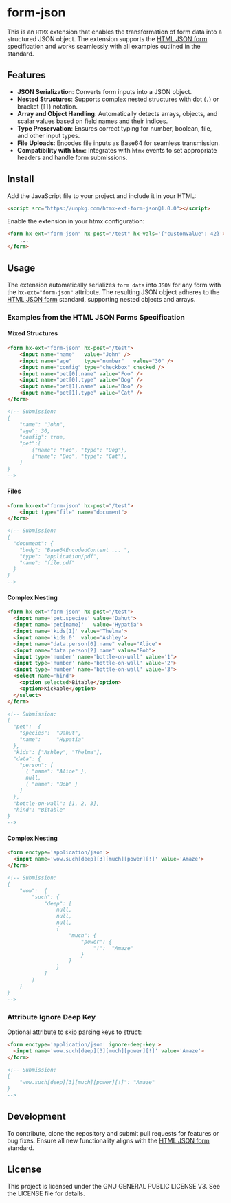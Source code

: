 # form-json
This is an `HTMX` extension that enables the transformation of form data into a structured JSON object. The extension supports the [HTML JSON form](https://www.w3.org/TR/html-json-forms/) specification and works seamlessly with all examples outlined in the standard.

## Features

- **JSON Serialization**: Converts form inputs into a JSON object.
- **Nested Structures**: Supports complex nested structures with dot (`.`) or bracket (`[]`) notation.
- **Array and Object Handling**: Automatically detects arrays, objects, and scalar values based on field names and their indices.
- **Type Preservation**: Ensures correct typing for number, boolean, file, and other input types.
- **File Uploads**: Encodes file inputs as Base64 for seamless transmission.
- **Compatibility with `htmx`**: Integrates with `htmx` events to set appropriate headers and handle form submissions.

## Install

Add the JavaScript file to your project and include it in your HTML:

```html
<script src="https://unpkg.com/htmx-ext-form-json@1.0.0"></script>
```

Enable the extension in your htmx configuration:

```html
<form hx-ext="form-json" hx-post="/test" hx-vals='{"customValue": 42}'>
    ...
</form>
```

## Usage

The extension automatically serializes `form data` into `JSON` for any form with the `hx-ext="form-json"` attribute. The resulting JSON object adheres to the [HTML JSON form](https://www.w3.org/TR/html-json-forms/) standard, supporting nested objects and arrays.

### Examples from the HTML JSON Forms Specification

#### Mixed Structures
```html
<form hx-ext="form-json" hx-post="/test">
    <input name="name"   value="John" />
    <input name="age"    type="number"   value="30" />
    <input name="config" type="checkbox" checked />
    <input name="pet[0].name" value="Foo" />
    <input name="pet[0].type" value="Dog" />
    <input name="pet[1].name" value="Boo" />
    <input name="pet[1].type" value="Cat" />
</form>

<!-- Submission:
{
    "name": "John",
    "age": 30,
    "config": true,
    "pet":[
        {"name": "Foo", "type": "Dog"},
        {"name": "Boo", "type": "Cat"},
    ]
}
-->
```

#### Files
```html
<form hx-ext="form-json" hx-post="/test">
    <input type="file" name="document">
</form>

<!-- Submission:
{
  "document": {
    "body": "Base64EncodedContent ... ",
    "type": "application/pdf",
    "name": "file.pdf"
  }
}
-->
```

#### Complex Nesting
```html
<form hx-ext="form-json" hx-post="/test">
  <input name='pet.species' value='Dahut'>
  <input name='pet[name]'   value='Hypatia'>
  <input name='kids[1]' value='Thelma'>
  <input name='kids.0'  value='Ashley'>
  <input name="data.person[0].name" value="Alice">
  <input name="data.person[2].name" value="Bob">
  <input type='number' name='bottle-on-wall' value='1'>
  <input type='number' name='bottle-on-wall' value='2'>
  <input type='number' name='bottle-on-wall' value='3'>
  <select name='hind'>
    <option selected>Bitable</option>
    <option>Kickable</option>
  </select>
</form>

<!-- Submission:
{
  "pet":  {
    "species":  "Dahut",
    "name":     "Hypatia"
  },
  "kids": ["Ashley", "Thelma"],
  "data": {
    "person": [
      { "name": "Alice" },
      null,
      { "name": "Bob" }
    ]
  },
  "bottle-on-wall": [1, 2, 3],
  "hind": "Bitable"
}
-->
```

#### Complex Nesting
```html
<form enctype='application/json'>
  <input name='wow.such[deep][3][much][power][!]' value='Amaze'>
</form>

<!-- Submission:
{
    "wow":  {
        "such": {
            "deep": [
                null,
                null,
                null,
                {
                    "much": {
                        "power": {
                            "!":  "Amaze"
                        }
                    }
                }
            ]
        }
    }
}
-->
```

### Attribute Ignore Deep Key

Optional attribute to skip parsing keys to struct:
```html
<form enctype='application/json' ignore-deep-key >
  <input name='wow.such[deep][3][much][power][!]' value='Amaze'>
</form>

<!-- Submission:
{
    "wow.such[deep][3][much][power][!]": "Amaze"
}
-->
```


## Development

To contribute, clone the repository and submit pull requests for features or bug fixes. Ensure all new functionality aligns with the [HTML JSON form](https://www.w3.org/TR/html-json-forms/) standard.

## License

This project is licensed under the GNU GENERAL PUBLIC LICENSE V3. See the LICENSE file for details.
